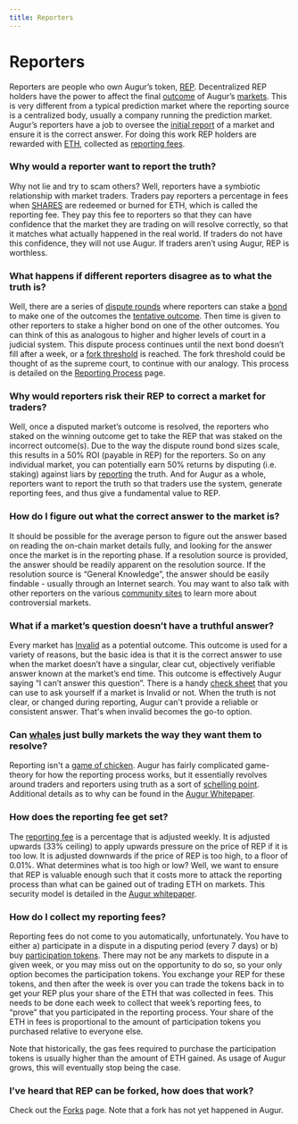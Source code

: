 ```yaml
---
title: Reporters
---
```

# Reporters 

Reporters are people who own Augur’s token, [REP](https://augur.guide/glossary.html#REP). Decentralized REP holders have the power to affect the final [outcome](https://augur.guide/glossary.html#Outcome) of Augur’s [markets](https://augur.guide/glossary.html#Market). This is very different from a typical prediction market where the reporting source is a centralized body, usually a company running the prediction market. Augur’s reporters have a job to oversee the [initial report](https://augur.guide/glossary.html#Initial%20Report) of a market and ensure it is the correct answer. For doing this work REP holders are rewarded with [ETH](https://augur.guide/glossary.html#ETH), collected as [reporting fees](https://augur.guide/glossary.html#Reporting%20Fee).

### Why would a reporter want to report the truth? 

Why not lie and try to scam others? Well,  reporters have a symbiotic relationship with market traders. Traders pay reporters a percentage in fees when [SHARES](https://augur.guide/glossary.html#SHARE) are redeemed or burned for ETH, which is called the reporting fee. They pay this fee to reporters so that they can have confidence that the market they are trading on will resolve correctly, so that it matches what actually happened in the real world. If traders do not have this confidence, they will not use Augur. If traders aren’t using Augur, REP is worthless.

### What happens if different reporters disagree as to what the truth is? 

Well, there are a series of [dispute rounds](https://augur.guide/glossary.html#Dispute%20Round) where reporters can stake a [bond](https://augur.guide/glossary.html#Dispute%20Bond) to make one of the outcomes the [tentative outcome](https://augur.guide/glossary.html#Tentative%20Outcome). Then time is given to other reporters to stake a higher bond on one of the other outcomes. You can think of this as analogous to higher and higher levels of court in a judicial system. This dispute process continues until the next bond doesn’t fill after a week, or a [fork threshold](https://augur.guide/glossary.html#Fork%20Threshold) is reached. The fork threshold could be thought of as the supreme court, to continue with our analogy. This process is detailed on the [Reporting Process](https://augur.guide/4-reporters/1-reporting-process.html) page.

### Why would reporters risk their REP to correct a market for traders? 

Well, once a disputed market’s outcome is resolved, the reporters who staked on the winning outcome get to take the REP that was staked on the incorrect outcome(s). Due to the way the dispute round bond sizes scale, this results in a 50% ROI (payable in REP) for the reporters. So on any individual market, you can potentially earn 50% returns by disputing (i.e. staking) against liars by [reporting](https://augur.guide/glossary.html#Report) the truth. And for Augur as a whole, reporters want to report the truth so that traders use the system, generate reporting fees, and thus give a fundamental value to REP.

### How do I figure out what the correct answer to the market is?

It should be possible for the average person to figure out the answer based on reading the on-chain market details fully, and looking for the answer once the market is in the reporting phase. If a resolution source is provided, the answer should be readily apparent on the resolution source. If the resolution source is “General Knowledge”, the answer should be easily findable - usually through an Internet search. You may want to also talk with other reporters on the various [community sites](https://augur.guide/5-external-resources.html) to learn more about controversial markets.

### What if a market’s question doesn’t have a truthful answer?

Every market has [Invalid](https://augur.guide/glossary.html#Invalid%20Outcome) as a potential outcome. This outcome is used for a variety of reasons, but the basic idea is that it is the correct answer to use when the market doesn’t have a singular, clear cut, objectively verifiable answer known at the market’s end time. This outcome is effectively Augur saying “I can’t answer this question”. There is a handy [check sheet](https://augur.guide/4-reporters/2-checksheet.html) that you can use to ask yourself if a market is Invalid or not. When the truth is not clear, or changed during reporting, Augur can't provide a reliable or consistent answer. That's when invalid becomes the go-to option. 

### Can [whales](https://en.wikipedia.org/wiki/High_roller) just bully markets the way they want them to resolve?

Reporting isn't a [game of chicken](https://en.wikipedia.org/wiki/Chicken_(game)). Augur has fairly complicated game-theory for how the reporting process works, but it essentially revolves around traders and reporters using truth as a sort of [schelling point](https://en.wikipedia.org/wiki/Focal_point_(game_theory)). Additional details as to why can be found in the [Augur Whitepaper](https://www.augur.net/whitepaper.pdf).

### How does the reporting fee get set?

The [reporting fee](https://augur.guide/glossary.html#Reporting%20Fee) is a percentage that is adjusted weekly. It is adjusted upwards (33% ceiling) to apply upwards pressure on the price of REP if it is too low. It is adjusted downwards if the price of REP is too high, to a floor of 0.01%. What determines what is too high or low? Well, we want to ensure that REP is valuable enough such that it costs more to attack the reporting process than what can be gained out of trading ETH on markets. This security model is detailed in the [Augur whitepaper](https://www.augur.net/whitepaper.pdf).

### How do I collect my reporting fees?

Reporting fees do not come to you automatically, unfortunately. You have to either a) participate in a dispute in a disputing period (every 7 days) or b) buy [participation tokens](https://augur.guide/glossary.html#Participation%20Token). There may not be any markets to dispute in a given week, or you may miss out on the opportunity to do so, so your only option becomes the participation tokens. You exchange your REP for these tokens, and then after the week is over you can trade the tokens back in to get your REP plus your share of the ETH that was collected in fees. This needs to be done each week to collect that week’s reporting fees, to “prove” that you participated in the reporting process. Your share of the ETH in fees is proportional to the amount of participation tokens you purchased relative to everyone else. 

Note that historically, the gas fees required to purchase the participation tokens is usually higher than the amount of ETH gained. As usage of Augur grows, this will eventually stop being the case.

### I’ve heard that REP can be forked, how does that work?

Check out the [Forks](https://augur.guide/4-reporters/3-forks.html) page. Note that a fork has not yet happened in Augur.
